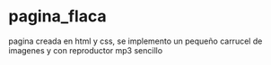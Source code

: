 # pagina_flaca
pagina creada en html y css, se implemento un  pequeño carrucel de imagenes y con reproductor mp3 sencillo
